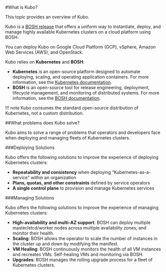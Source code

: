 #What is Kubo?

This topic provides an overview of Kubo.

Kubo is a [BOSH release](https://github.com/cloudfoundry-incubator/kubo-release) that offers a uniform way to instantiate, deploy, and manage highly available Kubernetes clusters on a cloud platform using BOSH. 

You can deploy Kubo on Google Cloud Platform (GCP), vSphere, Amazon Web Services (AWS), and OpenStack.

Kubo relies on **Kubernetes** and **BOSH**:

* **Kubernetes** is an open-source platform designed to automate deploying, scaling, and operating application containers. For more information, see the [Kubernetes documentation](https://kubernetes.io/docs/home/).
* **BOSH** is an open-source tool for release engineering, deployment, lifecycle management, and monitoring of distributed systems. For more information, see the [BOSH documentation](https://bosh.io/docs).

!!! note
	Kubo consumes the standard open-source distribution of Kubernetes, not a custom distribution. 

##What problems does Kubo solve?

Kubo aims to solve a range of problems that operators and developers face when deploying and managing fleets of Kubernetes clusters.

###Deploying Solutions

Kubo offers the following solutions to improve the experience of deploying Kubernetes clusters:

* **Repeatability and consistency** when deploying “Kubernetes-as-a-service” within an organization
* **Plans, quotas, and other constraints** defined by service operators
* **A single control plane** to provision and manage Kubernetes services

###Managing Solutions

Kubo offers the following solutions to improve the experience of managing Kubernetes clusters:

* **High-availability and multi-AZ support**: BOSH can deploy multiple master/etcd/worker nodes across multiple availability zones, and monitor their health.
* **Scaling**: BOSH allows the operator to scale the number of instances in the cluster up and down by modifying the manifest.
* **VM Healing**: BOSH continuously monitors the health of all VM instances and recreates VMs. 
Self-healing VMs and monitoring via BOSH.
* **Upgrades**: BOSH manages the rolling upgrade process for a fleet of Kubernetes clusters.

